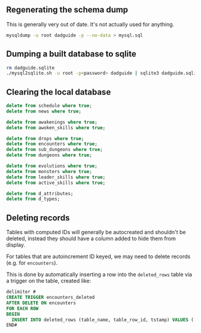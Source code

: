 ## Regenerating the schema dump

This is generally very out of date. It's not actually used for anything.

```bash
mysqldump -u root dadguide -p --no-data > mysql.sql
```

## Dumping a built database to sqlite

```bash
rm dadguide.sqlite
./mysql2sqlite.sh -u root -p<password> dadguide | sqlite3 dadguide.sqlite
```

## Clearing the local database

```sql
delete from schedule where true;
delete from news where true;

delete from awakenings where true;
delete from awoken_skills where true;

delete from drops where true;
delete from encounters where true;
delete from sub_dungeons where true;
delete from dungeons where true;

delete from evolutions where true;
delete from monsters where true;
delete from leader_skills where true;
delete from active_skills where true;

delete from d_attributes;
delete from d_types;
```

## Deleting records

Tables with computed IDs will generally be autocreated and shouldn't be deleted, instead they should have a column added
to hide them from display.

For tables that are autoincrement ID keyed, we may need to delete records (e.g. for `encounters`).

This is done by automatically inserting a row into the `deleted_rows` table via a trigger on the table, created like:

```sql
delimiter #
CREATE TRIGGER encounters_deleted
AFTER DELETE ON encounters
FOR EACH ROW
BEGIN
  INSERT INTO deleted_rows (table_name, table_row_id, tstamp) VALUES ('encounters', OLD.encounter_id, UNIX_TIMESTAMP());
END#
```
